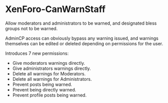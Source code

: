 XenForo-CanWarnStaff
======================

Allow moderators and administrators to be warned, and designated bless groups not to be warned. 

AdminCP access can obviously bypass any warning issued, and warnings themselves can be edited or deleted depending on permissions for the user.

Introduces 7 new permissions:

- Give moderators warnings directly.
- Give administrators warnings directly.
- Delete all warnings for Moderators.
- Delete all warnings for Administrators.
- Prevent posts being warned.
- Prevent being directly warned.
- Prevent profile posts being warned.
